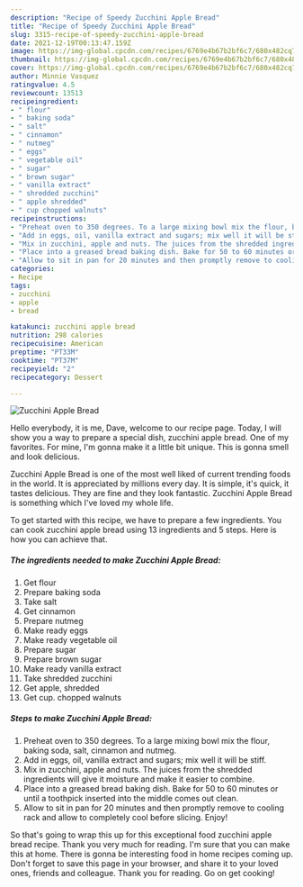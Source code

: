 ```yaml
---
description: "Recipe of Speedy Zucchini Apple Bread"
title: "Recipe of Speedy Zucchini Apple Bread"
slug: 3315-recipe-of-speedy-zucchini-apple-bread
date: 2021-12-19T00:13:47.159Z
image: https://img-global.cpcdn.com/recipes/6769e4b67b2bf6c7/680x482cq70/zucchini-apple-bread-recipe-main-photo.jpg
thumbnail: https://img-global.cpcdn.com/recipes/6769e4b67b2bf6c7/680x482cq70/zucchini-apple-bread-recipe-main-photo.jpg
cover: https://img-global.cpcdn.com/recipes/6769e4b67b2bf6c7/680x482cq70/zucchini-apple-bread-recipe-main-photo.jpg
author: Minnie Vasquez
ratingvalue: 4.5
reviewcount: 13513
recipeingredient:
- " flour"
- " baking soda"
- " salt"
- " cinnamon"
- " nutmeg"
- " eggs"
- " vegetable oil"
- " sugar"
- " brown sugar"
- " vanilla extract"
- " shredded zucchini"
- " apple shredded"
- " cup chopped walnuts"
recipeinstructions:
- "Preheat oven to 350 degrees. To a large mixing bowl mix the flour, baking soda, salt, cinnamon and nutmeg."
- "Add in eggs, oil, vanilla extract and sugars; mix well it will be stiff."
- "Mix in zucchini, apple and nuts. The juices from the shredded ingredients will give it moisture and make it easier to combine."
- "Place into a greased bread baking dish. Bake for 50 to 60 minutes or until a toothpick inserted into the middle comes out clean."
- "Allow to sit in pan for 20 minutes and then promptly remove to cooling rack and allow to completely cool before slicing. Enjoy!"
categories:
- Recipe
tags:
- zucchini
- apple
- bread

katakunci: zucchini apple bread 
nutrition: 298 calories
recipecuisine: American
preptime: "PT33M"
cooktime: "PT37M"
recipeyield: "2"
recipecategory: Dessert

---
```



![Zucchini Apple Bread](https://img-global.cpcdn.com/recipes/6769e4b67b2bf6c7/680x482cq70/zucchini-apple-bread-recipe-main-photo.jpg)

Hello everybody, it is me, Dave, welcome to our recipe page. Today, I will show you a way to prepare a special dish, zucchini apple bread. One of my favorites. For mine, I'm gonna make it a little bit unique. This is gonna smell and look delicious.



Zucchini Apple Bread is one of the most well liked of current trending foods in the world. It is appreciated by millions every day. It is simple, it's quick, it tastes delicious. They are fine and they look fantastic. Zucchini Apple Bread is something which I've loved my whole life.


To get started with this recipe, we have to prepare a few ingredients. You can cook zucchini apple bread using 13 ingredients and 5 steps. Here is how you can achieve that.

<!--inarticleads1-->

##### The ingredients needed to make Zucchini Apple Bread:

1. Get  flour
1. Prepare  baking soda
1. Take  salt
1. Get  cinnamon
1. Prepare  nutmeg
1. Make ready  eggs
1. Make ready  vegetable oil
1. Prepare  sugar
1. Prepare  brown sugar
1. Make ready  vanilla extract
1. Take  shredded zucchini
1. Get  apple, shredded
1. Get  cup. chopped walnuts




<!--inarticleads2-->

##### Steps to make Zucchini Apple Bread:

1. Preheat oven to 350 degrees. To a large mixing bowl mix the flour, baking soda, salt, cinnamon and nutmeg.
1. Add in eggs, oil, vanilla extract and sugars; mix well it will be stiff.
1. Mix in zucchini, apple and nuts. The juices from the shredded ingredients will give it moisture and make it easier to combine.
1. Place into a greased bread baking dish. Bake for 50 to 60 minutes or until a toothpick inserted into the middle comes out clean.
1. Allow to sit in pan for 20 minutes and then promptly remove to cooling rack and allow to completely cool before slicing. Enjoy!




So that's going to wrap this up for this exceptional food zucchini apple bread recipe. Thank you very much for reading. I'm sure that you can make this at home. There is gonna be interesting food in home recipes coming up. Don't forget to save this page in your browser, and share it to your loved ones, friends and colleague. Thank you for reading. Go on get cooking!
